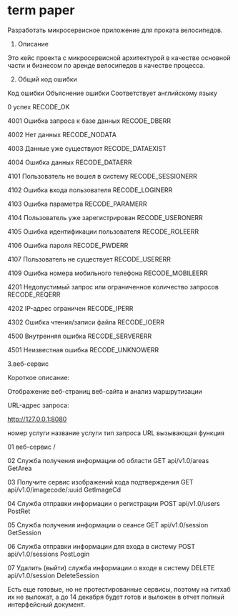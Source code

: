 # term paper
Разработать микросервисное приложение для проката велосипедов.

1. Описание

Это кейс проекта с микросервисной архитектурой в качестве основной части и бизнесом по аренде велосипедов в качестве процесса.


2. Общий код ошибки

Код ошибки Объяснение ошибки Соответствует английскому языку

0 успех RECODE_OK

4001 Ошибка запроса к базе данных RECODE_DBERR

4002 Нет данных RECODE_NODATA

4003 Данные уже существуют RECODE_DATAEXIST

4004 Ошибка данных RECODE_DATAERR

4101 Пользователь не вошел в систему RECODE_SESSIONERR

4102 Ошибка входа пользователя RECODE_LOGINERR

4103 Ошибка параметра RECODE_PARAMERR

4104 Пользователь уже зарегистрирован RECODE_USERONERR

4105 Ошибка идентификации пользователя RECODE_ROLEERR

4106 Ошибка пароля RECODE_PWDERR

4107 Пользователь не существует RECODE_USERERR
 
4109 Ошибка номера мобильного телефона RECODE_MOBILEERR

4201 Недопустимый запрос или ограниченное количество запросов RECODE_REQERR

4202 IP-адрес ограничен RECODE_IPERR

4302 Ошибка чтения/записи файла RECODE_IOERR

4500 Внутренняя ошибка RECODE_SERVERERR

4501 Неизвестная ошибка RECODE_UNKNOWERR





3.веб-сервис

Короткое описание:  

Отображение веб-страниц веб-сайта и анализ маршрутизации

URL-адрес запроса:

http://127.0.0.1:8080

номер услуги название услуги тип запроса URL вызывающая функция


01 веб-сервис /

02 Служба получения информации об области  GET api/v1.0/areas  GetArea

03 Получите сервис изображений кода подтверждения  GET  api/v1.0/imagecode/:uuid  GetImageCd

04 Служба отправки информации о регистрации  POST  api/v1.0/users  PostRet

05 Служба получения информации о сеансе  GET  api/v1.0/session  GetSession

06 Служба отправки информации для входа в систему  POST  api/v1.0/sessions  PostLogin

07 Удалить (выйти) служба информации о входе в систему  DELETE  api/v1.0/session  DeleteSession



Есть еще готовые, но не протестированные сервисы, поэтому на гитхаб их не выложат, а до 14 декабря будет готов и выложен в отчет полный интерфейсный документ.
